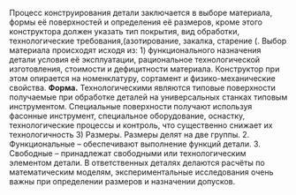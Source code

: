 Процесс конструирования детали заключается в выборе материала, формы её поверхностей и определения её размеров, кроме этого конструктора должен указать тип покрытия, вид обработки, технологические требования,(азотирование, закалка, старение (. Выбор материала происходят исходя из: 1) функционального назначения детали условия её эксплуатации, рациональное технологической изготовления, стоимости и дефицитности материала. Конструктор при этом опирается на номенклатуру, сортамент и физико-механические свойства. 
 **Форма.** Технологическими являются типовые поверхности получаемые при обработке деталей на универсальных станках типовым инструментом. Специальные поверхности получают используя фасонные инструмент, специальное оборудование, оснастку, технологические процессы и контроль, что существенно снижает их технологичность 3) Размеры. Размеры делят на две группы. 
2. Функциональные – обеспечивают выполнение функций детали. 
3. Свободные – принадлежат свободными или технологическим элементом детали. В ответственных деталях делаются расчёты по математическим моделям, экспериментальные исследования очень важны при определении размеров и назначении допусков.
